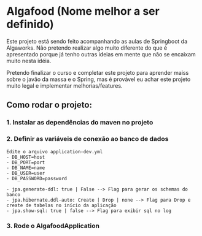 # Algafood (Nome melhor a ser definido)

Este projeto está sendo feito acompanhando as aulas de Springboot da Algaworks. Não pretendo 
realizar algo muito diferente do que é apresentado porque já tenho outras ideias em mente que não se 
encaixam muito nesta idéia.

Pretendo finalizar o curso e completar este projeto para aprender maiss sobre o javão da massa e o Spring,
mas é provável eu achar este projeto muito legal e implementar melhorias/features.

## Como rodar o projeto:

### 1. Instalar as dependências do maven no projeto
### 2. Definir as variáveis de conexão ao banco de dados
    Edite o arquivo application-dev.yml 
    - DB_HOST=host
    - DB_PORT=port
    - DB_NAME=name
    - DB_USER=user
    - DB_PASSWORD=password

    - jpa.generate-ddl: true | False --> Flag para gerar os schemas do banco
    - jpa.hibernate.ddl-auto: Create | Drop | none --> Flag para Drop e create de tabelas no início da aplicação
    - jpa.show-sql: true | false --> Flag para exibir sql no log

### 3. Rode o AlgafoodApplication


